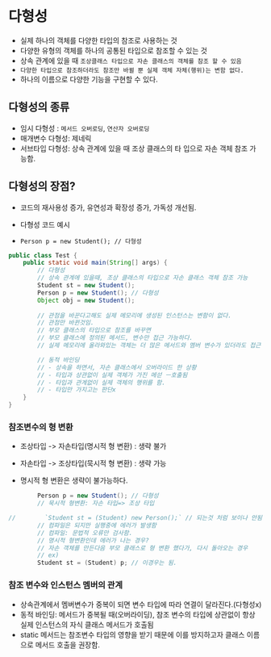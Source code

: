 # 다형성

- 실제 하나의 객체를 다양한 타입의 참조로 사용하는 것
- 다양한 유형의 객체를 하나의 공통된 타입으로 참조할 수 있는 것
- 상속 관계에 있을 때 `조상클래스 타입으로 자손 클래스의 객체를 참조 할 수 있음`
- `다양한 타입으로 참조하더라도 참조만 바뀔 뿐 실제 객체 자체(행위)는 변함 없다.`
- 하나의 이름으로 다양한 기능을 구현할 수 있다.

## 다형성의 종류
- 임시 다형성 : `메서드 오버로딩`, `연산자 오버로딩`
- 매개변수 다형성: 제네릭
- 서브타입 다형성: 상속 관계에 있을 때 조상 클래스의 타 입으로 자손 객체 참조 가능함.


## 다형성의 장점?
- 코드의 재사용성 증가, 유연성과 확장성 증가, 가독성 개선됨.

- 다형성 코드  예시
- `Person p = new Student(); // 다형성`
```java
public class Test {
    public static void main(String[] args) {
        // 다형성
        // 상속 관계에 있을때, 조상 클래스의 타입으로 자손 클래스 객체 참조 가능
        Student st = new Student();
        Person p = new Student(); // 다형성
        Object obj = new Student();
        
        // 관점을 바꾼다고해도 실제 메모리에 생성된 인스턴스는 변함이 없다.
        // 관점만 바뀐것임.
        // 부모 클래스의 타입으로 참조를 바꾸면
        // 부모 클래스에 정의된 메서드, 변수만 접근 가능하다.
        // 실제 메모리에 올라와있는 객체는 더 많은 메서드와 멤버 변수가 있더라도 접근 불가

        // 동적 바인딩
        // - 상속을 하면서, 자손 클래스에서 오버라이드 한 상황
        // - 타입과 상관없이 실제 객체가 가진 메섣 ㅡ호출됨
        // - 타입과 관계없이 실제 객체의 행위를 함.
        // - 타입만 가지고는 판단x
    }
}
```
### 참조변수의 형 변환
- 조상타입 -> 자손타입(명시적 형 변환) : 생략 불가
- 자손타입 -> 조상타입(묵시적 형 변환) : 생략 가능

- 명시적 형 변환은 생략이 불가능하다.


```java
        Person p = new Student(); // 다형성
        // 묵시적 형변환: 자손 타입=> 조상 타입

//        `Student st = (Student) new Person();` // 되는것 처럼 보이나 안됨.
        // 컴파일은 되지만 실행중에 에러가 발생함
        // 컴파일: 문법적 오류만 검사함.
        // 명시적 형변환인데 에러가 나는 경우?
        // 자손 객체를 만든다음 부모 클래스로 형 변환 했다가, 다시 돌아오는 경우
        // ex)
        Student st = (Student) p; // 이경우는 됨.

```

### 참조 변수와 인스턴스 멤버의 관계
- 상속관계에서 멤버변수가 중복이 되면 변수 타입에 따라 연결이 달라진다.(다형성x)
- 동적 바인딩: 메서드가 중복될 때(오버라이딩), 참조 변수의 타입에 상관없이 항상 실제 인스턴스의 자식 클래스 메서드가 호출됨
- static 메서드는 참조변수 타입의 영향을 받기 때문에 이를 방지하고자 클래스 이름으로 메서드 호출을 권장함.

